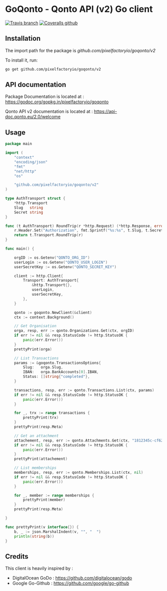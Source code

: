 # GoQonto - Qonto API (v2) Go client

[![Travis branch](https://img.shields.io/travis/pixelfactoryio/goqonto/v2.svg?style=flat-square)](https://travis-ci.org/pixelfactoryio/goqonto)
[![Coveralls github](https://img.shields.io/coveralls/github/pixelfactoryio/goqonto.svg?style=flat-square)](https://coveralls.io/github/pixelfactoryio/goqonto)

## Installation

The import path for the package is *github.com/pixelfactoryio/goqonto/v2*

To install it, run:

```bash
go get github.com/pixelfactoryio/goqonto/v2
```

## API documentation

Package Documentation is located at : <https://godoc.org/gopkg.in/pixelfactoryio/goqonto>

Qonto API v2 documentation is located at : <https://api-doc.qonto.eu/2.0/welcome>

## Usage

```go
package main

import (
    "context"
    "encoding/json"
    "fmt"
    "net/http"
    "os"

    "github.com/pixelfactoryio/goqonto/v2"
)

type AuthTransport struct {
    *http.Transport
    Slug   string
    Secret string
}

func (t AuthTransport) RoundTrip(r *http.Request) (*http.Response, error) {
    r.Header.Set("Authorization", fmt.Sprintf("%s:%s", t.Slug, t.Secret))
    return t.Transport.RoundTrip(r)
}

func main() {

    orgID := os.Getenv("QONTO_ORG_ID")
    userLogin := os.Getenv("QONTO_USER_LOGIN")
    userSecretKey := os.Getenv("QONTO_SECRET_KEY")

    client := http.Client{
        Transport: AuthTransport{
            &http.Transport{},
            userLogin,
            userSecretKey,
        },
    }

    qonto := goqonto.NewClient(&client)
    ctx := context.Background()

    // Get Organisation
    orga, resp, err := qonto.Organizations.Get(ctx, orgID)
    if err != nil && resp.StatusCode != http.StatusOK {
        panic(err.Error())
    }
    prettyPrint(orga)

    // List Transactions
    params := &goqonto.TransactionsOptions{
        Slug:   orga.Slug,
        IBAN:   orga.BankAccounts[0].IBAN,
        Status: []string{"completed"},
    }

    transactions, resp, err := qonto.Transactions.List(ctx, params)
    if err != nil && resp.StatusCode != http.StatusOK {
        panic(err.Error())
    }

    for _, trx := range transactions {
        prettyPrint(trx)
    }
    prettyPrint(resp.Meta)

    // Get an attachment
    attachement, resp, err := qonto.Attachments.Get(ctx, "1812345c-cf62-49a0-bbb0-f654321678")
    if err != nil && resp.StatusCode != http.StatusOK {
        panic(err.Error())
    }
    prettyPrint(attachement)

    // List memberships
    memberships, resp, err := qonto.Memberships.List(ctx, nil)
    if err != nil && resp.StatusCode != http.StatusOK {
        panic(err.Error())
    }

    for _, member := range memberships {
        prettyPrint(member)
    }
    prettyPrint(resp.Meta)

}

func prettyPrint(v interface{}) {
    b, _ := json.MarshalIndent(v, "", "  ")
    println(string(b))
}
```

## Credits

This client is heavily inspired by :

- DigitalOcean GoDo : <https://github.com/digitalocean/godo>
- Google Go-Github : <https://github.com/google/go-github>
